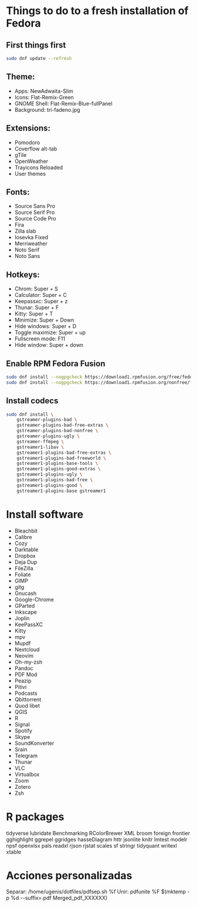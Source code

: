 # Things to do to a fresh installation of Fedora

## First things first

```bash
sudo dnf update --refresh
```

## Theme:
- Apps: NewAdwaita-Slim
- Icons: Flat-Remix-Green
- GNOME Shell: Flat-Remix-Blue-fullPanel
- Background: tri-fadeno.jpg

## Extensions:
- Pomodoro
- Coverflow alt-tab
- gTile
- OpenWeather
- Trayicons Reloaded
- User themes

## Fonts:
- Source Sans Pro
- Source Serif Pro
- Source Code Pro
- Fira
- Zilla slab
- Iosevka Fixed
- Merriweather
- Noto Serif
- Noto Sans

## Hotkeys:
- Chrom: Super + S
- Calculator: Super + C
- Keepassxc: Super + z
- Thunar: Super + F
- Kitty: Super + T
- Minimize: Super + Down
- Hide windows: Super + D
- Toggle maximize: Super + up
- Fullscreen mode: F11
- Hide window: Super + down


## Enable RPM Fedora Fusion

```bash
sudo dnf install --nogpgcheck https://download1.rpmfusion.org/free/fedora/rpmfusion-free-release-33.noarch.rpm
sudo dnf install --nogpgcheck https://download1.rpmfusion.org/nonfree/fedora/rpmfusion-nonfree-release-t1.noarch.rpm
```

## Install codecs

```bash
sudo dnf install \
	gstreamer-plugins-bad \
	gstreamer-plugins-bad-free-extras \
	gstreamer-plugins-bad-nonfree \
	gstreamer-plugins-ugly \
	gstreamer-ffmpeg \
	gstreamer1-libav \
	gstreamer1-plugins-bad-free-extras \
	gstreamer1-plugins-bad-freeworld \
	gstreamer1-plugins-base-tools \
	gstreamer1-plugins-good-extras \
	gstreamer1-plugins-ugly \
	gstreamer1-plugins-bad-free \
	gstreamer1-plugins-good \
	gstreamer1-plugins-base gstreamer1
```

# Install software
- Bleachbit
- Calibre
- Cozy
- Darktable
- Dropbox
- Deja Dup
- FileZilla
- Foliate
- GIMP
- gitg
- Gnucash
- Google-Chrome
- GParted
- Inkscape
- Joplin
- KeePassXC
- Kitty
- mpv
- Mupdf
- Nextcloud
- Neovim
- Oh-my-zsh
- Pandoc
- PDF Mod
- Peazip
- Pitivi
- Podcasts
- Qbittorrent
- Quod libet
- QGIS
- R
- Signal
- Spotify
- Skype
- SoundKonverter
- Srain
- Telegram
- Thunar
- VLC
- Virtualbox
- Zoom
- Zotero
- Zsh

# R packages
tidyverse
lubridate
Benchmarking
RColorBrewer
XML
broom
foreign
frontier
gghighlight
ggrepel
ggridges
hasseDiagram
httr
jsonlite
knitr
lmtest
modelr
npsf
openxlsx
pals
readxl
rjson
rjstat
scales
sf
stringr
tidyquant
writexl
xtable

# Acciones personalizadas

Separar: /home/ugenis/dotfiles/pdfsep.sh %f
Unir: pdfunite %F $(mktemp -p %d --suffix=.pdf Merged_pdf_XXXXXX)
